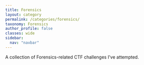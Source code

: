 ```yaml
---
title: Forensics
layout: category
permalink: /categories/forensics/
taxonomy: Forensics
author_profile: false
classes: wide
sidebar:
  nav: "navbar"
---
```


A collection of Forensics-related CTF challenges I've attempted.
